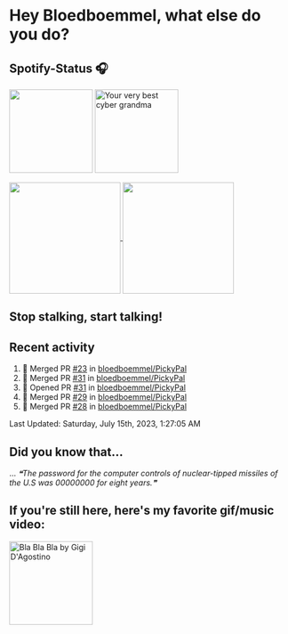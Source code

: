 # Hey Bloedboemmel, what else do you do? 
## Spotify-Status 🎧
<p float="left" >
  <img src="https://novatorem-amber-nine.vercel.app/api/spotify" height="150px"/>
  <img alt="Your very best cyber grandma" src="https://thekenyonthrill.files.wordpress.com/2013/10/44-grandma-computer-e1381195849436.jpg" height="150px"/>
</p>

<a href="https://github.com/bloedboemmel">
  <img align="center" src="https://letstrys-bloedboemmel.vercel.app/api/?username=bloedboemmel&show_icons=true&theme=radical" height="200"/>
  
</a>

<a href="https://github.com/bloedboemmel">
  <img align="center" src="https://letstrys-bloedboemmel.vercel.app/api/top-langs/?username=bloedboemmel&theme=radical"  height="200"/>
</a>


## Stop stalking, start talking!
## Recent activity
<!--RECENT_ACTIVITY:start-->
1. 🎉 Merged PR [#23](https://github.com/bloedboemmel/PickyPal/pull/23) in [bloedboemmel/PickyPal](https://github.com/bloedboemmel/PickyPal)
2. 🎉 Merged PR [#31](https://github.com/bloedboemmel/PickyPal/pull/31) in [bloedboemmel/PickyPal](https://github.com/bloedboemmel/PickyPal)
3. 💪 Opened PR [#31](https://github.com/bloedboemmel/PickyPal/pull/31) in [bloedboemmel/PickyPal](https://github.com/bloedboemmel/PickyPal)
4. 🎉 Merged PR [#29](https://github.com/bloedboemmel/PickyPal/pull/29) in [bloedboemmel/PickyPal](https://github.com/bloedboemmel/PickyPal)
5. 🎉 Merged PR [#28](https://github.com/bloedboemmel/PickyPal/pull/28) in [bloedboemmel/PickyPal](https://github.com/bloedboemmel/PickyPal)
<!--RECENT_ACTIVITY:end-->

<!--RECENT_ACTIVITY:last_update-->
Last Updated: Saturday, July 15th, 2023, 1:27:05 AM
<!--RECENT_ACTIVITY:last_update_end-->


## Did you know that...
... <!--STARTS_HERE_QUOTE_README-->
<i>❝The password for the computer controls of nuclear-tipped missiles of the U.S was 00000000 for eight years.❞</i>
<!--ENDS_HERE_QUOTE_README-->


## If you're still here, here's my favorite gif/music video:

<a href="https://www.youtube.com/watch?v=Hrph2EW9VjY">
  <img alt="Bla Bla Bla by Gigi D'Agostino" src="../img/BlaBlaBla.gif" height="150px"/>
</a>
